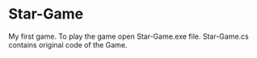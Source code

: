 # Star-Game
My first game.
To play the game open Star-Game.exe file.
Star-Game.cs contains original code of the Game.
